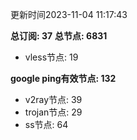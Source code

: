 更新时间2023-11-04 11:17:43

**总订阅: 37**
**总节点: 6831**
- vless节点: 19

**google ping有效节点: 132**
- v2ray节点: 39
- trojan节点: 29
- ss节点: 64
